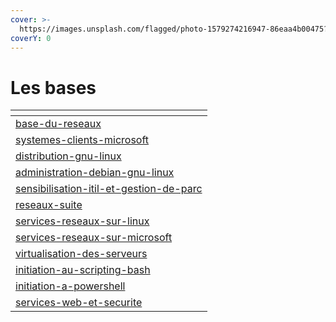 ```yaml
---
cover: >-
  https://images.unsplash.com/flagged/photo-1579274216947-86eaa4b00475?crop=entropy&cs=tinysrgb&fm=jpg&ixid=MnwxOTcwMjR8MHwxfHNlYXJjaHw4fHxkYXRhY2VudGVyfGVufDB8fHx8MTY3NDgzNjAyMw&ixlib=rb-4.0.3&q=80
coverY: 0
---
```


# Les bases

<table data-card-size="large" data-view="cards"><thead><tr><th data-card-target data-type="content-ref"></th></tr></thead><tbody><tr><td><a href="base-du-reseaux/">base-du-reseaux</a></td></tr><tr><td><a href="systemes-clients-microsoft/">systemes-clients-microsoft</a></td></tr><tr><td><a href="distribution-gnu-linux/">distribution-gnu-linux</a></td></tr><tr><td><a href="administration-debian-gnu-linux/">administration-debian-gnu-linux</a></td></tr><tr><td><a href="sensibilisation-itil-et-gestion-de-parc/">sensibilisation-itil-et-gestion-de-parc</a></td></tr><tr><td><a href="reseaux-suite/">reseaux-suite</a></td></tr><tr><td><a href="services-reseaux-sur-linux/">services-reseaux-sur-linux</a></td></tr><tr><td><a href="services-reseaux-sur-microsoft/">services-reseaux-sur-microsoft</a></td></tr><tr><td><a href="virtualisation-des-serveurs/">virtualisation-des-serveurs</a></td></tr><tr><td><a href="initiation-au-scripting-bash/">initiation-au-scripting-bash</a></td></tr><tr><td><a href="initiation-a-powershell/">initiation-a-powershell</a></td></tr><tr><td><a href="services-web-et-securite/">services-web-et-securite</a></td></tr></tbody></table>
